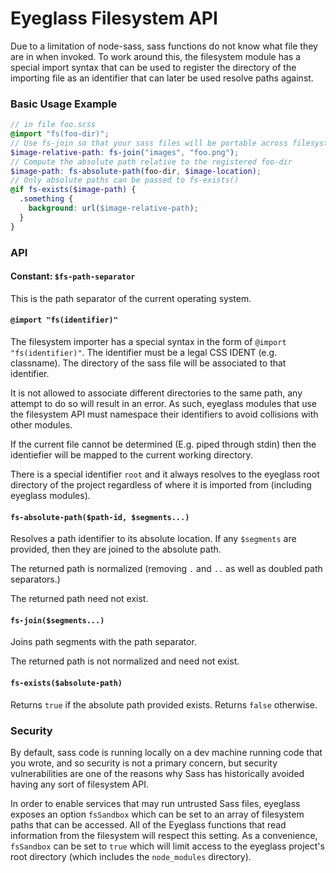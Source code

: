 # Eyeglass Filesystem API

Due to a limitation of node-sass, sass functions do not know what file
they are in when invoked. To work around this, the filesystem module
has a special import syntax that can be used to register the directory
of the importing file as an identifier that can later be used resolve
paths against.


### Basic Usage Example

```scss
// in file foo.scss
@import "fs(foo-dir)";
// Use fs-join so that your sass files will be portable across filesystem types
$image-relative-path: fs-join("images", "foo.png");
// Compute the absolute path relative to the registered foo-dir
$image-path: fs-absolute-path(foo-dir, $image-location);
// Only absolute paths can be passed to fs-exists()
@if fs-exists($image-path) {
  .something {
    background: url($image-relative-path);
  }
}
```

### API

#### Constant: `$fs-path-separator`

This is the path separator of the current operating system.

#### `@import "fs(identifier)"`

The filesystem importer has a special syntax in the form of `@import
"fs(identifier)"`. The identifier must be a legal CSS IDENT (e.g.
classname). The directory of the sass file will be associated to that
identifier.

It is not allowed to associate different directories to the same path,
any attempt to do so will result in an error. As such, eyeglass modules
that use the filesystem API must namespace their identifiers to avoid
collisions with other modules.

If the current file cannot be determined (E.g. piped through stdin) then
the identiefier will be mapped to the current working directory.

There is a special identifier `root` and it always resolves to the
eyeglass root directory of the project regardless of where it is
imported from (including eyeglass modules).

#### `fs-absolute-path($path-id, $segments...)`

Resolves a path identifier to its absolute location. If any `$segments` are
provided, then they are joined to the absolute path.

The returned path is normalized (removing `.` and `..` as well as
doubled path separators.)

The returned path need not exist.

#### `fs-join($segments...)`

Joins path segments with the path separator.

The returned path is not normalized and need not exist.

#### `fs-exists($absolute-path)`

Returns `true` if the absolute path provided exists. Returns `false`
otherwise.


### Security

By default, sass code is running locally on a dev machine running code
that you wrote, and so security is not a primary concern, but security
vulnerabilities are one of the reasons why Sass has historically avoided
having any sort of filesystem API.

In order to enable services that may run untrusted Sass files, eyeglass
exposes an option `fsSandbox` which can be set to an array of filesystem
paths that can be accessed. All of the Eyeglass functions that read
information from the filesystem will respect this setting. As a
convenience, `fsSandbox` can be set to `true` which will limit access to
the eyeglass project's root directory (which includes the `node_modules`
directory).
